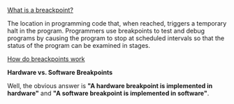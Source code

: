 
[What is a breackpoint?](https://www.webopedia.com/TERM/B/breakpoint.html)

The location in programming code that, when reached, triggers a temporary halt in the program. Programmers use breakpoints to test and debug programs by causing the program to stop at scheduled intervals so that the status of the program can be examined in stages.


[How do breackpoints work](https://processors.wiki.ti.com/index.php/How_Do_Breakpoints_Work)

**Hardware vs. Software Breakpoints**

Well, the obvious answer is **"A hardware breakpoint is implemented in hardware"** and **"A software breakpoint is implemented in software"**. 
